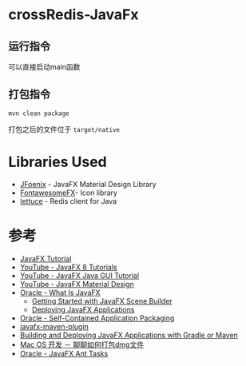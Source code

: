 # crossRedis-JavaFx

## 运行指令
可以直接启动main函数

## 打包指令
```
mvn clean package
```
打包之后的文件位于 `target/native`

# Libraries Used

* [JFoenix](https://github.com/jfoenixadmin/JFoenix) - JavaFX Material Design Library
* [FontawesomeFX](https://bitbucket.org/Jerady/fontawesomefx)- Icon library
* [lettuce](https://github.com/lettuce-io/lettuce-core) - Redis client for Java

# 参考

* [JavaFX Tutorial](https://www.tutorialspoint.com/javafx/index.htm)
* [YouTube - JavaFX 8 Tutorials](https://www.youtube.com/watch?v=X7P8t-VLGBU&list=PLeyMYhyx349ZZLdyNf1I7RODb83UwkJYo)
* [YouTube - JavaFX Java GUI Tutorial](https://www.youtube.com/watch?v=FLkOX4Eez6o&list=PL6gx4Cwl9DGBzfXLWLSYVy8EbTdpGbUIG)    
* [YouTube - JavaFX Material Design](https://www.youtube.com/playlist?list=PLhs1urmduZ29LNYi_MaoU60JemQ6Aei6A)
* [Oracle - What Is JavaFX](https://docs.oracle.com/javafx/2/overview/jfxpub-overview.htm)
    - [Getting Started with JavaFX Scene Builder](https://docs.oracle.com/javafx/scenebuilder/1/get_started/jsbpub-get_started.htm)
    - [Deploying JavaFX Applications](https://docs.oracle.com/javafx/2/deployment/jfxpub-deployment.htm)
* [Oracle - Self-Contained Application Packaging](https://docs.oracle.com/javafx/2/deployment/self-contained-packaging.htm#BCGICFDB)
* [javafx-maven-plugin](https://github.com/javafx-maven-plugin/javafx-maven-plugin)
* [Building and Deploying JavaFX Applications with Gradle or Maven](https://www.youtube.com/watch?v=zHb3pb6scRs)
* [Mac OS 开发 － 聊聊如何打包dmg文件](http://www.jianshu.com/p/c6cd257676bf)
* [Oracle - JavaFX Ant Tasks](https://docs.oracle.com/javase/9/deploy/javafx-ant-tasks.htm)
